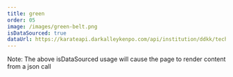 ```yaml
---
title: green
order: 05
image: /images/green-belt.png
isDataSourced: true
dataUrl: https://karateapi.darkalleykenpo.com/api/institution/ddkk/techniquegroup/green
---
```

Note: The above isDataSourced usage will cause the page to render content from a json call